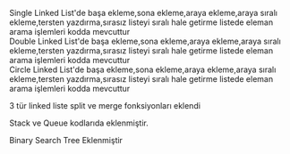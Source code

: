 Single Linked List'de başa ekleme,sona ekleme,araya ekleme,araya sıralı ekleme,tersten yazdırma,sırasız listeyi sıralı hale getirme listede eleman arama işlemleri kodda mevcuttur <br>
Double Linked List'de başa ekleme,sona ekleme,araya ekleme,araya sıralı ekleme,tersten yazdırma,sırasız listeyi sıralı hale getirme listede eleman arama işlemleri kodda mevcuttur
<br>
Circle Linked List'de başa ekleme,sona ekleme,araya ekleme,araya sıralı ekleme,tersten yazdırma,sırasız listeyi sıralı hale getirme listede eleman arama işlemleri kodda mevcuttur
<br>

3 tür linked liste split ve merge fonksiyonları eklendi

Stack ve Queue kodlarıda eklenmiştir.

Binary Search Tree Eklenmiştir
